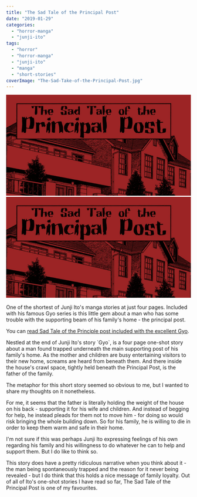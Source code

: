 ```yaml
---
title: "The Sad Tale of the Principal Post"
date: "2019-01-29"
categories: 
  - "horror-manga"
  - "junji-ito"
tags: 
  - "horror"
  - "horror-manga"
  - "junji-ito"
  - "manga"
  - "short-stories"
coverImage: "The-Sad-Take-of-the-Principal-Post.jpg"
---
```


[![](images/The-Sad-Take-of-the-Principal-Post.jpg)](images/The-Sad-Take-of-the-Principal-Post.jpg)
[![](images/The-Sad-Take-of-the-Principal-Post.jpg)](images/The-Sad-Take-of-the-Principal-Post.jpg)

One of the shortest of Junji Ito's manga stories at just four pages. Included with his famous Gyo series is this little gem about a man who has some trouble with the supporting beam of his family's home - the principal post.

You can [read Sad Tale of the Principle post included with the excellent Gyo](https://amzn.to/33KmVVT).

Nestled at the end of Junji Ito's story \`Gyo\`, is a four page one-shot story about a man found trapped underneath the main supporting post of his family's home. As the mother and children are busy entertaining visitors to their new home, screams are heard from beneath them. And there inside the house's crawl space, tightly held beneath the Principal Post, is the father of the family.

The metaphor for this short story seemed so obvious to me, but I wanted to share my thoughts on it nonetheless.

For me, it seems that the father is literally holding the weight of the house on his back - supporting it for his wife and children. And instead of begging for help, he instead pleads for them not to move him - for doing so would risk bringing the whole building down. So for his family, he is willing to die in order to keep them warm and safe in their home.

I'm not sure if this was perhaps Junji Ito expressing feelings of his own regarding his family and his willingness to do whatever he can to help and support them. But I do like to think so.

This story does have a pretty ridiculous narrative when you think about it - the man being spontaneously trapped and the reason for it never being revealed - but I do think that this holds a nice message of family loyalty. Out of all of Ito's one-shot stories I have read so far, The Sad Tale of the Principal Post is one of my favourites.
